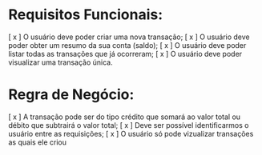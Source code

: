 # Requisitos Funcionais:

[ x ] O usuário deve poder criar uma nova transação;
[ x ] O usuário deve poder obter um resumo da sua conta (saldo);
[ x ] O usuário deve poder listar todas as transações que já ocorreram;
[ x ] O usuário deve poder visualizar uma transação única.

# Regra de Negócio:

[ x ] A transação pode ser do tipo crédito que somará ao valor total ou débito que subtrairá o valor total;
[ x ] Deve ser possível identificarmos o usuário entre as requisições;
[ x ] O usuário só pode vizualizar transações as quais ele criou
